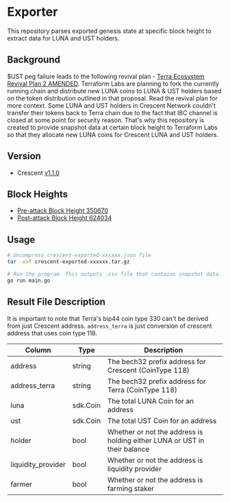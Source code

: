 # Exporter

This repository parses exported genesis state at specific block height to extract data for LUNA and UST holders. 

## Background

$UST peg failure leads to the following revival plan - [Terra Ecosystem Revival Plan 2 AMENDED](https://agora.terra.money/t/terra-ecosystem-revival-plan-2-amended/18498). Terraform Labs are planning to fork the currently running chain and distribute new LUNA coins to LUNA & UST holders based on the token distribution outlined in that proposal. Read the revival plan for more context. Some LUNA and UST holders in Crescent Network couldn't transfer their tokens back to Terra chain due to the fact that IBC channel is closed at some point for security reason. That's why this repository is created to provide snapshot data at certain block height to Terraform Labs so that they allocate new LUNA coins for Crescent LUNA and UST holders. 

## Version

- Crescent [v1.1.0](https://github.com/crescent-network/crescent/releases/tag/v1.1.0)

## Block Heights

- [Pre-attack Block Height 350670](https://www.mintscan.io/crescent/blocks/350670)
- [Post-attack Block Height 624034](https://www.mintscan.io/crescent/blocks/624034)

## Usage

```bash
# Uncompress crescent-exported-xxxxxx.json file
tar -xvf crescent-exported-xxxxxx.tar.gz

# Run the program. This outputs .csv file that contains snapshot data.
go run main.go
```


## Result File Description

It is important to note that Terra's bip44 coin type 330 can't be derived from just Crescent address. `address_terra` is just conversion of crescent address that uses coin type 118.

| Column | Type | Description | 
|--------------------|----------|---------------------------------------------------------------------------|
| address            | string   | The bech32 prefix address for Crescent (CoinType 118)                     | 
| address_terra      | string   | The bech32 prefix address for Terra (CoinType 118)                        | 
| luna               | sdk.Coin | The total LUNA Coin for an address                                        | 
| ust                | sdk.Coin | The total UST Coin for an address                                         |
| holder             | bool     | Whether or not the address is holding either LUNA or UST in their balance |
| liquidity_provider | bool     | Whether or not the address is liquidity provider                          |
| farmer             | bool     | Whether or not the address is farming staker                              |

